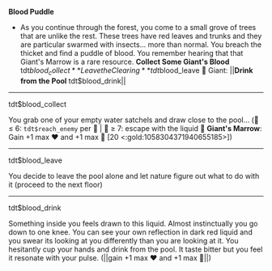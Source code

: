 **__Blood Puddle__**
- As you continue through the forest, you come to a small grove of trees that are unlike the rest. These trees have red leaves and trunks and they are particular swarmed with insects... more than normal. You breach the thicket and find a puddle of blood. You remember hearing that that Giant's Marrow is a rare resource.
**Collect Some Giant's Blood** tdt$blood_collect
**Leave the Clearing** tdt$blood_leave
🦷 Giant: ||**Drink from the Pool** tdt$blood_drink||

-------------
tdt$blood_collect

You grab one of your empty water satchels and draw close to the pool... (🎲 ≤ 6:  `tdt$reach_enemy` per 👥 | 🎲 ≥ 7: escape with the liquid 🧪 **Giant's Marrow**: Gain +1 max ❤️ and +1 max 🔷 [20 <:gold:1058304371940655185>])

-------------
tdt$blood_leave

You decide to leave the pool alone and let nature figure out what to do with it (proceed to the next floor)

-------------
tdt$blood_drink

Something inside you feels drawn to this liquid. Almost instinctually you go down to one knee. You can see your own reflection in dark red liquid and you swear its looking at you differently than you are looking at it. You hesitantly cup your hands and drink from the pool. It taste bitter but you feel it resonate with your pulse. (||gain +1 max :heart: and +1 max :large_blue_diamond:||)
